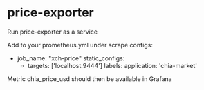 # price-exporter
Run price-exporter as a service

Add to your prometheus.yml under scrape configs:
  - job_name: "xch-price"
    static_configs:
    - targets: ['localhost:9444']
      labels:
        application: 'chia-market'

Metric chia_price_usd should then be available in Grafana

